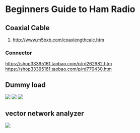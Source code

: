 # Beginners Guide to Ham Radio


## Coaxial Cable
1. http://www.m5bxb.com/coaxlengthcalc.htm

### Connector
https://shop33395161.taobao.com/p/rd262982.htm
https://shop33395161.taobao.com/p/rd770430.htm


## Dummy load
![](https://res.cloudinary.com/dkvj6mo4c/image/upload/v1632030091/ham%20radio/1260594278_phjlkh.jpg)
![](https://res.cloudinary.com/dkvj6mo4c/image/upload/v1632030110/ham%20radio/654019499_if4td0.jpg)
![](https://res.cloudinary.com/dkvj6mo4c/image/upload/v1632030135/ham%20radio/2065187217_yar57d.jpg)

## vector network analyzer
![](https://res.cloudinary.com/dkvj6mo4c/image/upload/v1632030165/ham%20radio/1800385841_we3pht.jpg)

